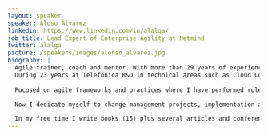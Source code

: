 ```yaml
---
layout: speaker
speaker: Aloso Álvarez
linkedin: https://www.linkedin.com/in/alalga/
job_title: Lead Expert of Enterprise Agility at Netmind
twitter: alalga
picture: /speakers/images/alonso_alvarez.jpg
biography: |
  Agile trainer, coach and mentor. With more than 29 years of experience in innovation projects in the telecommunications, banking and aerospace sectors.
  During 23 years at Telefónica R&D in technical areas such as Cloud Computing, IP Video, IoT, QA, or Content Management.
  
  Focused on agile frameworks and practices where I have performed roles as Agile Coach and Scrum Master.

  Now I dedicate myself to change management projects, implementation and scaling of agile methods, digital transformation and process redefinition in all types of organizations. Decidedly oriented towards training, coaching, mentoring, the search for productivity and knowledge dissemination. Recently I have started teaching at Alfonso X University.

  In my free time I write books (15) plus several articles and conference contributions.
---
```

